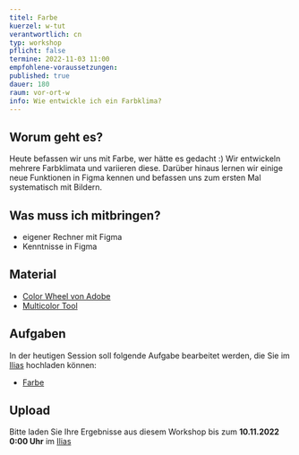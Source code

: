 ```yaml
---
titel: Farbe
kuerzel: w-tut
verantwortlich: cn
typ: workshop
pflicht: false
termine: 2022-11-03 11:00
empfohlene-voraussetzungen:
published: true
dauer: 180
raum: vor-ort-w
info: Wie entwickle ich ein Farbklima?
---
```


## Worum geht es?

Heute befassen wir uns mit Farbe, wer hätte es gedacht :) Wir entwickeln mehrere Farbklimata und variieren diese. Darüber hinaus lernen wir einige neue Funktionen in Figma kennen und befassen uns zum ersten Mal systematisch mit Bildern.

## Was muss ich mitbringen?

-   eigener Rechner mit Figma
-   Kenntnisse in Figma

## Material

-   [Color Wheel von Adobe](https://color.adobe.com/de/create/color-wheel/)
-   [Multicolor Tool](http://labs.tineye.com/multicolr/)

## Aufgaben

In der heutigen Session soll folgende Aufgabe bearbeitet werden, die Sie im [Ilias](https://ilias.th-koeln.de/goto.php?target=exc_1422052&client_id=ILIAS_FH_Koeln) hochladen können:

-   [Farbe](/mi-bachelor-screendesign/assignments/workshop-004-farbe/)

## Upload

Bitte laden Sie Ihre Ergebnisse aus diesem Workshop bis zum **10.11.2022 0:00 Uhr** im [Ilias](https://ilias.th-koeln.de/ilias.php?baseClass=ilExerciseHandlerGUI&ref_id=1179477&cmd=showOverview)

<!--
## Sie haben keinen Rechner?
Kein Problem, denn wir haben welche. Allerdings nur Macs. Uuuuuhh. Wenn Sie einen brauchen, bitte rechtzeitig an Volker Schaefer wenden. Unsere Rechner können nur für die Workshops und Trainings ausgeliehen werden. Im MI Pool stehen aber immer Rechner für Sie bereit.
-->
